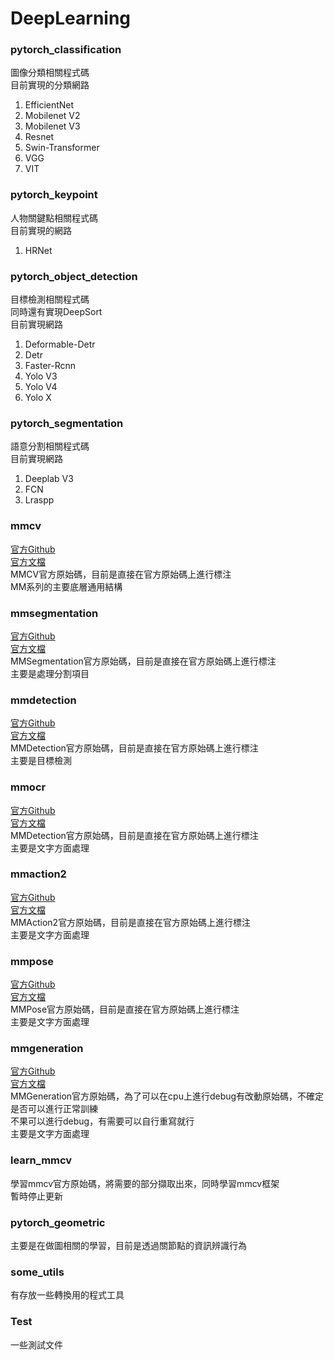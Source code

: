 # DeepLearning

### pytorch_classification
圖像分類相關程式碼\
目前實現的分類網路
1. EfficientNet
2. Mobilenet V2
3. Mobilenet V3
4. Resnet
5. Swin-Transformer
6. VGG
7. VIT

### pytorch_keypoint
人物關鍵點相關程式碼\
目前實現的網路
1. HRNet

### pytorch_object_detection
目標檢測相關程式碼\
同時還有實現DeepSort\
目前實現網路
1. Deformable-Detr
2. Detr
3. Faster-Rcnn
4. Yolo V3
5. Yolo V4
6. Yolo X

### pytorch_segmentation
語意分割相關程式碼\
目前實現網路
1. Deeplab V3
2. FCN
3. Lraspp

### mmcv
[官方Github](https://github.com/open-mmlab/mmcv) \
[官方文檔](https://mmcv.readthedocs.io/zh_CN/latest/understand_mmcv/registry.html) \
MMCV官方原始碼，目前是直接在官方原始碼上進行標注 \
MM系列的主要底層通用結構

### mmsegmentation
[官方Github](https://github.com/open-mmlab/mmsegmentation) \
[官方文檔](https://mmsegmentation.readthedocs.io/zh_CN/latest/tutorials/config.html) \
MMSegmentation官方原始碼，目前是直接在官方原始碼上進行標注 \
主要是處理分割項目

### mmdetection
[官方Github](https://github.com/open-mmlab/mmdetection) \
[官方文檔](https://mmdetection.readthedocs.io/zh_CN/stable/) \
MMDetection官方原始碼，目前是直接在官方原始碼上進行標注 \
主要是目標檢測

### mmocr
[官方Github](https://github.com/open-mmlab/mmocr) \
[官方文檔](https://mmocr.readthedocs.io/zh_CN/latest/demo.html) \
MMDetection官方原始碼，目前是直接在官方原始碼上進行標注 \
主要是文字方面處理

### mmaction2
[官方Github](https://github.com/open-mmlab/mmaction2) \
[官方文檔](https://mmaction2.readthedocs.io/zh_CN/latest/install.html) \
MMAction2官方原始碼，目前是直接在官方原始碼上進行標注 \
主要是文字方面處理

### mmpose
[官方Github](https://github.com/open-mmlab/mmpose) \
[官方文檔](https://mmpose.readthedocs.io/zh_CN/latest/install.html) \
MMPose官方原始碼，目前是直接在官方原始碼上進行標注 \
主要是文字方面處理

### mmgeneration
[官方Github](https://github.com/open-mmlab/mmgeneration) \
[官方文檔](https://mmgeneration.readthedocs.io/en/1.x/overview.html) \
MMGeneration官方原始碼，為了可以在cpu上進行debug有改動原始碼，不確定是否可以進行正常訓練 \
不果可以進行debug，有需要可以自行重寫就行 \
主要是文字方面處理

### learn_mmcv
學習mmcv官方原始碼，將需要的部分擷取出來，同時學習mmcv框架\
暫時停止更新

### pytorch_geometric
主要是在做圖相關的學習，目前是透過關節點的資訊辨識行為

### some_utils
有存放一些轉換用的程式工具

### Test
一些測試文件
